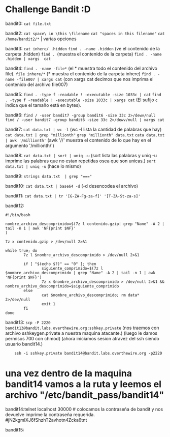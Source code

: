 # Challenge Bandit :D

bandit0:	````cat file.txt````

bandit2:	````cat space\ in \this \filename```` 
		````cat "spaces in this filename"````
		````cat /home/bandit2/*```` | varias opciones

bandit3:	````cat inhere/ .hidden````
		````find . -name .hidden````  (ve el contenido de la carpeta .hidden)
		````find . ````(muestra el contenido de la carpeta)
		````find . -name .hidden | xargs  cat````

bandit4:	````find . -name -file*````  (el * muestra todo el contenido del archivo file).
		````file inhere/*````  (* muestra el contenido de la carpeta inhere)
		````find . -name -file007 | xargs cat```` (con xargs cat decimos que nos imprima el contenido del archivo file007)

bandit5:	````find . -type f -readable ! -executable -size 1033c | cat````
		````find . -type f -readable ! -executable -size 1033c | xargs cat```` (El sufijo `c` indica que el tamaño está en bytes).

bandit6:	````find / -user bandit7 -group bandit6 -size 33c 2>/dewv/null````
		````find / -user bandit7 -group bandit6 -size 33c 2>/dewv/null | xargs cat````

bandit7:	````cat data.txt | wc -l````  (wc -l lista la cantidad de palabras que hay)
		````cat data.txt | grep "millionth"````
		````grep "millionth" data.txt````
		````cata data.txt | awk '/millionth'````  (awk '//' muestra el contenido de lo que hay en el argumento '/millionth/')

bandit8:	````cat data.txt | sort | uniq -u```` (sort lista las palabras y uniq -u imprime las palabras que no estan repetidas osea que son unicas.)
		````sort data.txt | uniq -u````  (hace lo mismo)

bandit9:	````strings data.txt  | grep "==="````

bandit10:	````cat data.txt | base64 -d```` (-d desencodea el archivo)

bandit11:	````cat data.txt | tr '[G-ZA-Fg-za-f]' '[T-ZA-St-za-s]'````

bandit12: 

````
#!/bin/bash

nombre_archivo_descomprimido=$(7z l contenido.gzip| grep "Name" -A 2 | tail -n 1 | awk 'NF{print $NF}'
)

7z x contenido.gzip > /dev/null 2>&1

while true; do
        7z l $nombre_archivo_descomprimido > /dev/null 2>&1

        if [ "$(echo $?)" == "0" ]; then
                siguiente_comprimido=$(7z l $nombre_archivo_descomprimido | grep "Name" -A 2 | tail -n 1 | awk 'NF{print $NF}')
                7z x $nombre_archivo_descomprimido > /dev/null 2>&1 && nombre_archivo_descomprimido=$siguiente_comprimido
        else
                cat $nombre_archivo_descomprimido; rm data* 2>/dev/null
                exit 1
        fi
done
````

bandit13:	````scp -P 2220 bandit13@bandit.labs.overthewire.org:sshkey.private```` (nos traemos con archivo sshkeygen.private a nuestra maquina atacante.)
(luego le damos permisos 700 con chmod)
(ahora iniciamos sesion atravez del ssh siendo usuario bandit14.)

		ssh -i sshkey.private bandit14@bandit.labs.overthewire.org -p2220

# una vez dentro de la maquina bandit14 vamos a la ruta y leemos el archivo "/etc/bandit_pass/bandit14"
bandit14:telnet localhost 30000 # colocamos la contraseña de bandit y nos devuelve imprime la contraseña requerida. #jN2kgmIXJ6fShzhT2avhotn4Zcka6tnt

bandit15:
